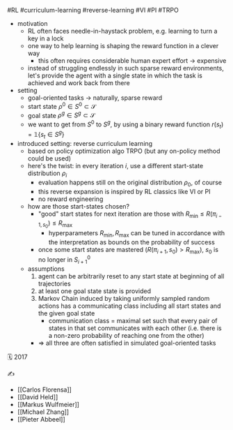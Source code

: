#RL #curriculum-learning #reverse-learning #VI #PI #TRPO

- motivation
	- RL often faces needle-in-haystack problem, e.g. learning to turn a key in a lock
	- one way to help learning is shaping the reward function in a clever way
		- this often requires considerable human expert effort -> expensive
	- instead of struggling endlessly in such sparse reward environments, let's provide the agent with a single state in which the task is achieved and work back from there
- setting
	- goal-oriented tasks -> naturally, sparse reward
	- start state $\rho^0\in S^0\subset\mathcal S$
	- goal state $\rho^g\in S^g\subset\mathcal S$
	- we want to get from $S^0$ to $S^g$, by using a binary reward function $r(s_t)=\mathbb 1\{s_t\in S^g\}$
- introduced setting: reverse curriculum learning
	- based on policy optimization algo TRPO (but any on-policy method could be used)
	- here's the twist: in every iteration $i$, use a different start-state distribution $\rho_i$
		- evaluation happens still on the original distribution $\rho_0$, of course
		- this reverse expansion is inspired by RL classics like VI or PI
		- no reward engineering
	- how are those start-states chosen?
		- "good" start states for next iteration are those with $R_\text{min}\leq R(\pi_{i-1,s_0})\leq R_\text{max}$
			- hyperparameters $R_\text{min},R_\text{max}$ can be tuned in accordance with the interpretation as bounds on the probability of success
		- once some start states are mastered ($R(\pi_{i+1},s_0)>R_\text{max})$, $s_0$ is no longer in $S_{i+1}^0$
	- assumptions
		1. agent can be arbitrarily reset to any start state at beginning of all trajectories
		2. at least one goal state state is provided
		3. Markov Chain induced by taking uniformly sampled random actions has a communicating class including all start states and the given goal state
			- communication class = maximal set such that every pair of states in that set communicates with each other (i.e. there is a non-zero probability of reaching one from the other)
		- => all three are often satisfied in simulated goal-oriented tasks

🗓️ 2017

✍️
- [[Carlos Florensa]]
- [[David Held]]
- [[Markus Wulfmeier]]
- [[Michael Zhang]]
- [[Pieter Abbeel]]
